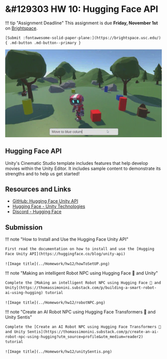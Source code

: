 # &#129303 HW 10: Hugging Face API

!!! tip "Assignment Deadline"
    This assignment is due **Friday, November 1st** on [Brightspace](https://brightspace.usc.edu/).

    [Submit :fontawesome-solid-paper-plane:](https://brightspace.usc.edu/){ .md-button .md-button--primary }

![Image title](../Homework/hw12/headerImage.png)

## Hugging Face API

Unity's Cinematic Studio template includes features that help develop movies within the Unity Editor. It includes sample content to demonstrate its strengths and to help us get started! 


## Resources and Links
* [GitHub: Hugging Face Unity API](https://github.com/huggingface/unity-api)
* [Hugging Face - Unity Technologies](https://huggingface.co/unity)
* [Discord - Hugging Face](https://discord.com/invite/JfAtkvEtRb)

## Submission

!!! note "How to Install and Use the Hugging Face Unity API"

    First read the documentation on how to install and use the [Hugging Face Unity API](https://huggingface.co/blog/unity-api)

    ![Image title](../Homework/hw12/howToSetUP.png) 

!!! note "Making an intelligent Robot NPC using Hugging Face 🤗 and Unity"

    Complete the [Making an intelligent Robot NPC using Hugging Face 🤗 and Unity](https://thomassimonini.substack.com/p/building-a-smart-robot-ai-using-hugging) tutorial

    ![Image title](../Homework/hw12/robotNPC.png) 

!!! note "Create an AI Robot NPC using Hugging Face Transformers 🤗 and Unity Sentis"

    Complete the [Create an AI Robot NPC using Hugging Face Transformers 🤗 and Unity Sentis](https://thomassimonini.substack.com/p/create-an-ai-robot-npc-using-hugging?utm_source=profile&utm_medium=reader2) tutorial

    ![Image title](../Homework/hw12/unitySentis.png) 